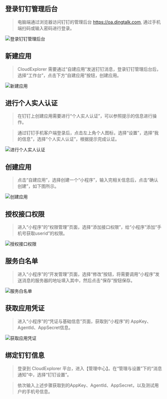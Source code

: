 ## 登录钉钉管理后台

>电脑端通过浏览器访问钉钉的管理后台 https://oa.dingtalk.com, 通过手机端扫码或输入密码进行登录。

![登录钉钉管理后台](../img/tutorial/dingtalk_settings/登录钉钉管理后台.png)

## 新建应用

>CloudExplorer 需要通过“自建应用”发送钉钉消息，登录钉钉管理后台后，选择“工作台”，点击下方“自建应用”按钮，创建应用。

![新建应用](../img/tutorial/dingtalk_settings/新建应用.png)

## 进行个人实人认证

>在钉钉上创建应用需要进行“个人实人认证”，可以参照提示的信息进行操作。

>通过钉钉手机客户端登录后，点击左上角个人图标，选择“设置”，选择“我的信息”，选择“个人实人认证”，根据提示完成认证。

![进行个人实人认证](../img/tutorial/dingtalk_settings/进行个人实人认证.png)

## 创建应用

>点击“自建应用”，选择创建一个“小程序”，输入完相关信息后，点击“确认创建”，如下图所示。

![创建应用](../img/tutorial/dingtalk_settings/创建应用.png)

## 授权接口权限

>进入“小程序”的“权限管理”页面，选择“添加接口权限”，给“小程序”添加“手机号获取userid”的权限。

![授权接口权限](../img/tutorial/dingtalk_settings/授权接口权限.png)

## 服务白名单

>进入“小程序”的“开发管理”页面，选择“修改”按钮，将需要调用“小程序”发送消息的服务器的地址填入其中，然后点击“保存”按钮保存。

![服务白名单](../img/tutorial/dingtalk_settings/服务白名单.png)

## 获取应用凭证

>进入“小程序”的“凭证与基础信息”页面，获取到“小程序”的 AppKey、AgentId、AppSecret信息。

![获取应用凭证](../img/tutorial/dingtalk_settings/获取应用凭证.png)

## 绑定钉钉信息

>登录到 CloudExplorer 平台，进入【管理中心】。在“管理与设置”下的“消息通知”中，选择“钉钉设置”。

>依次输入上述步骤获取到的AppKey、AgentId、AppSecret，以及测试用户的手机号信息。